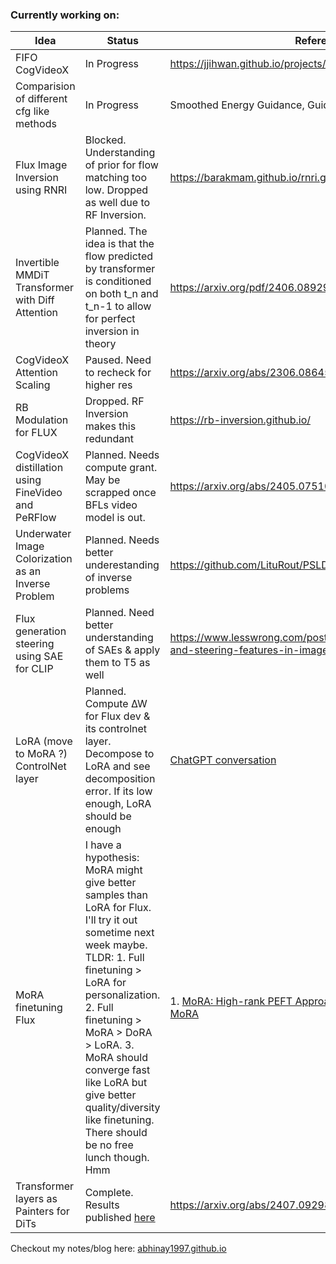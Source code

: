 ### Currently working on:

| Idea                                               | Status                                                                                     | References/Papers                                                 | 
|----------------------------------------------------|------------------------------------------------------------------------------------------------------|---------------------------------------------------------|
| FIFO CogVideoX                                     | In Progress                                                                                |   https://jjihwan.github.io/projects/FIFO-Diffusion |
|Comparision of different cfg like methods| In Progress                                   |  Smoothed Energy Guidance, Guidance embedding, CFG and CFG++| 
| Flux Image Inversion using RNRI                    | Blocked. Understanding of prior for flow matching too low. Dropped as well due to RF Inversion.                                  |   https://barakmam.github.io/rnri.github.io/| 
|Invertible MMDiT Transformer with Diff Attention | Planned. The idea is that the flow predicted by transformer is conditioned on both t_n and t_n-1 to allow for perfect inversion in theory | https://arxiv.org/pdf/2406.08929 https://arxiv.org/pdf/2410.05258
| CogVideoX Attention Scaling                        | Paused. Need to recheck for higher res                                                     |   https://arxiv.org/abs/2306.08645| 
| RB Modulation for FLUX                             | Dropped. RF Inversion makes this redundant                           |   https://rb-inversion.github.io/| 
| CogVideoX distillation using FineVideo and PeRFlow | Planned. Needs compute grant. May be scrapped once BFLs video model is out.                |   https://arxiv.org/abs/2405.07510| 
| Underwater Image Colorization as an Inverse Problem| Planned. Needs better underestanding of inverse problems                                   |   https://github.com/LituRout/PSLD| 
| Flux generation steering using SAE for CLIP        | Planned. Need better understanding of SAEs & apply them to T5 as well |   https://www.lesswrong.com/posts/Quqekpvx8BGMMcaem/interpreting-and-steering-features-in-images| 
| LoRA (move to MoRA ?) ControlNet layer        | Planned. Compute ∆W for Flux dev & its controlnet layer. Decompose to LoRA and see decomposition error. If its low enough, LoRA should be enough |   [ChatGPT conversation](https://chatgpt.com/share/66f12970-6608-800f-a24e-20c4d2766c4a)| 
| MoRA finetuning Flux              | I have a hypothesis: MoRA might give better samples than LoRA for Flux. I'll try it out sometime next week maybe. TLDR: 1. Full finetuning > LoRA for personalization. 2. Full finetuning > MoRA > DoRA > LoRA. 3. MoRA should converge fast like LoRA but give better quality/diversity like finetuning. There should be no free lunch though. Hmm | 1. [MoRA: High-rank PEFT Approach](https://linkedin.com/pulse/mora-high-rank-peft-approach-fine-tuning-himank-jain-ewe3f/) 2. [Full Finetuning of Flux](https://dev.to/furkangozukara/full-fine-tuning-of-flux-yields-way-better-results-than-lora-training-as-expected-overfitting-and-bleeding-reduced-a-lot-3g6g) 3. [GitHub: MoRA](https://github.com/kongds/MoRA) |
| Transformer layers as Painters for DiTs            | Complete. Results published [here](https://huggingface.co/blog/NagaSaiAbhinay/transformer-layers-as-painters-dit)|   https://arxiv.org/abs/2407.09298| 

Checkout my notes/blog here: [abhinay1997.github.io](https://abhinay1997.github.io)
